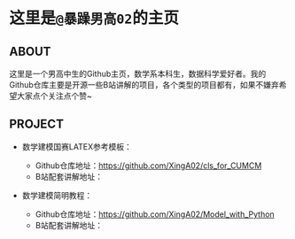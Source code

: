 # 这里是`@暴躁男高02`的主页

## ABOUT

这里是一个男高中生的Github主页，数学系本科生，数据科学爱好者。我的Github仓库主要是开源一些B站讲解的项目，各个类型的项目都有，如果不嫌弃希望大家点个关注点个赞~

## PROJECT


- 数学建模国赛LATEX参考模板：
  - Github仓库地址：https://github.com/XingA02/cls_for_CUMCM
  - B站配套讲解地址：

- 数学建模简明教程：
  - Github仓库地址：https://github.com/XingA02/Model_with_Python
  - B站配套讲解地址：

